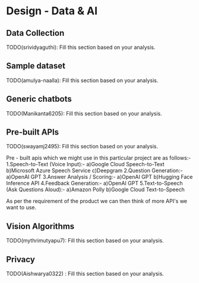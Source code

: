 # Design - Data & AI

## Data Collection

TODO(srividyaguthi): Fill this section based on your analysis.

## Sample dataset

TODO(amulya-naalla): Fill this section based on your analysis.

## Generic chatbots

TODO(Manikanta6205): Fill this section based on your analysis.

## Pre-built APIs
TODO(swayamj2495): Fill this section based on your analysis.

Pre - built apis which we might use in this particular project are as follows:-
1.Speech-to-Text (Voice Input):-
  a)Google Cloud Speech-to-Text
  b)Microsoft Azure Speech Service
  c)Deepgram
2.Question Generation:-
  a)OpenAI GPT
3.Answer Analysis / Scoring:-
  a)OpenAI GPT
  b)Hugging Face Inference API
4.Feedback Generation:-
  a)OpenAI GPT
5.Text-to-Speech (Ask Questions Aloud):-
  a)Amazon Polly
  b)Google Cloud Text-to-Speech

As per the requirement of the product we can then think of more API's we want to use.
## Vision Algorithms

TODO(mythrimutyapu7): Fill this section based on your analysis.

## Privacy

TODO(Aishwarya0322) : Fill this section based on your analysis.
